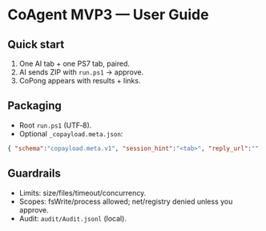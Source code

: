 # CoAgent MVP3 — User Guide

## Quick start
1. One AI tab + one PS7 tab, paired.
2. AI sends ZIP with `run.ps1` → approve.
3. CoPong appears with results + links.

## Packaging
- Root `run.ps1` (UTF‑8).
- Optional `_copayload.meta.json`:
```json
{ "schema":"copayload.meta.v1", "session_hint":"<tab>", "reply_url":"" }
```

## Guardrails
- Limits: size/files/timeout/concurrency.
- Scopes: fsWrite/process allowed; net/registry denied unless you approve.
- Audit: `audit/Audit.jsonl` (local).
